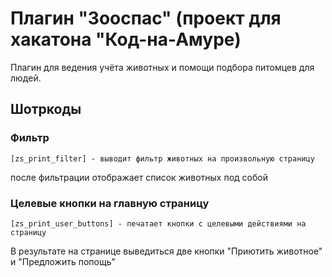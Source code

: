 # Плагин "Зооспас" (проект для хакатона "Код-на-Амуре)

Плагин для ведения учёта животных и помощи подбора питомцев для людей.

## Шотркоды 

### Фильтр

```
[zs_print_filter] - выводит фильтр животных на произвольную страницу
```

после фильтрации отображает список животных под собой

### Целевые кнопки на главную страницу

```
[zs_print_user_buttons] - печатает кнопки с целевыми действиями на страницу

```

В результате на странице выведиться две кнопки "Приютить животное" и "Предложить попощь"
